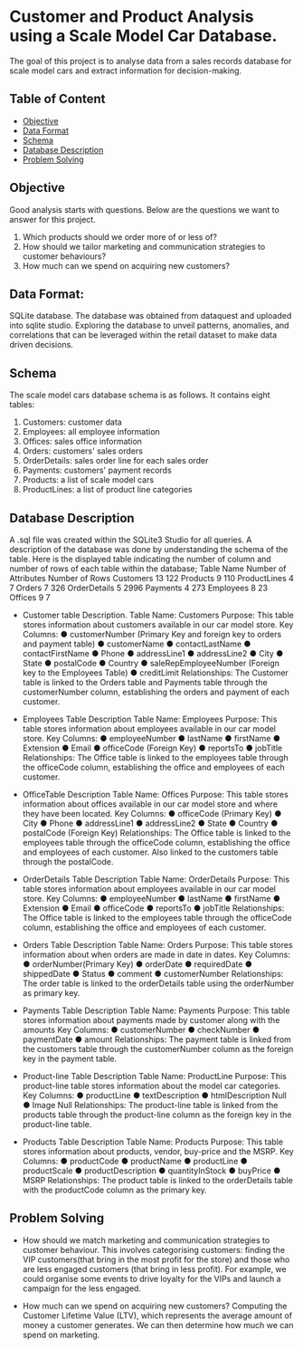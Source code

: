 # Customer and Product Analysis using a Scale Model Car Database.

The goal of this project is to analyse data from a sales records database for scale model
cars and extract information for decision-making.

## Table of Content
- [Objective](objective)
-  [Data Format](data-format)
-   [Schema](schema)
-   [Database Description](database-description)
-   [Problem Solving](problem-solving)

## Objective
Good analysis starts with questions. Below are the questions we want to answer for this project.
1. Which products should we order more of or less of?
2. How should we tailor marketing and communication strategies to customer behaviours?
3. How much can we spend on acquiring new customers?

## Data Format: 
SQLite database.
The database was obtained from dataquest and uploaded into sqlite studio. Exploring the
database to unveil patterns, anomalies, and correlations that can be leveraged within the
retail dataset to make data driven decisions.

## Schema
The scale model cars database schema is as follows.
It contains eight tables:
1. Customers: customer data
2. Employees: all employee information
3. Offices: sales office information
4. Orders: customers' sales orders
5. OrderDetails: sales order line for each sales order
6. Payments: customers' payment records
7. Products: a list of scale model cars
8. ProductLines: a list of product line categories

## Database Description
A .sql file was created within the SQLite3 Studio for all queries. A description of the database
was done by understanding the schema of the table.
Here is the displayed table indicating the number of column and number of rows of each
table within the database;
Table Name Number of Attributes Number of Rows
Customers 13 122
Products 9 110
ProductLines 4 7
Orders 7 326
OrderDetails 5 2996
Payments 4 273
Employees 8 23
Offices 9 7

- Customer table Description.
Table Name: Customers
Purpose: This table stores information about customers available in our car model store.
Key Columns:
● customerNumber (Primary Key and foreign key to orders and payment table)
● customerName
● contactLastName
● contactFirstName
● Phone
● addressLine1
● addressLine2
● City
● State
● postalCode
● Country
● saleRepEmployeeNumber (Foreign key to the Employees Table)
● creditLimit
Relationships: The Customer table is linked to the Orders table and Payments table
through the customerNumber column, establishing the orders and payment of each
customer.

- Employees Table Description
Table Name: Employees
Purpose: This table stores information about employees available in our car model store.
Key Columns:
● employeeNumber
● lastName
● firstName
● Extension
● Email
● officeCode (Foreign Key)
● reportsTo
● jobTitle
Relationships: The Office table is linked to the employees table through the officeCode
column, establishing the office and employees of each customer.

- OfficeTable Description
Table Name: Offices
Purpose: This table stores information about offices available in our car model store and
where they have been located.
Key Columns:
● officeCode (Primary Key)
● City
● Phone
● addressLine1
● addressLine2
● State
● Country
● postalCode (Foreign Key)
Relationships: The Office table is linked to the employees table through the officeCode
column, establishing the office and employees of each customer. Also linked to the
customers table through the postalCode.

- OrderDetails Table Description
Table Name: OrderDetails
Purpose: This table stores information about employees available in our car model store.
Key Columns:
● employeeNumber
● lastName
● firstName
● Extension
● Email
● officeCode
● reportsTo
● jobTitle
Relationships: The Office table is linked to the employees table through the officeCode
column, establishing the office and employees of each customer.

- Orders Table Description
Table Name: Orders
Purpose: This table stores information about when orders are made in date in dates.
Key Columns:
● orderNumber(Primary Key)
● orderDate
● requiredDate
● shippedDate
● Status
● comment
● customerNumber
Relationships: The order table is linked to the orderDetails table using the orderNumber as
primary key.

- Payments Table Description
Table Name: Payments
Purpose: This table stores information about payments made by customer along with the
amounts
Key Columns:
● customerNumber
● checkNumber
● paymentDate
● amount
Relationships: The payment table is linked from the customers table through the
customerNumber column as the foreign key in the payment table.

- Product-line Table Description
Table Name: ProductLine
Purpose: This product-line table stores information about the model car categories.
Key Columns:
● productLine
● textDescription
● htmlDescription Null
● Image Null
Relationships: The product-line table is linked from the products table through the
product-line column as the foreign key in the product-line table.

- Products Table Description
Table Name: Products
Purpose: This table stores information about products, vendor, buy-price and the MSRP.
Key Columns:
● productCode
● productName
● productLine
● productScale
● productDescription
● quantityInStock
● buyPrice
● MSRP
Relationships: The product table is linked to the orderDetails table with the productCode
column as the primary key.

## Problem Solving 
- How should we match marketing and communication strategies to customer behaviour.
This involves categorising customers: finding the VIP customers(that bring in the
most profit for the store) and those who are less engaged customers (that bring in
less profit). For example, we could organise some events to drive loyalty for the VIPs
and launch a campaign for the less engaged.

- How much can we spend on acquiring new customers?
Computing the Customer Lifetime Value (LTV), which represents the average
amount of money a customer generates. We can then determine how much we can
spend on marketing.
